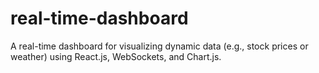 # real-time-dashboard
A real-time dashboard for visualizing dynamic data (e.g., stock prices or weather) using React.js, WebSockets, and Chart.js.
